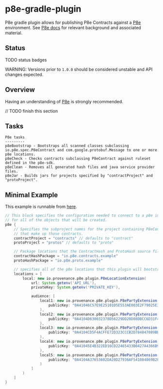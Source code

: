 # p8e-gradle-plugin

P8e gradle plugin allows for publishing P8e Contracts against a [P8e](https://github.com/provenance-io/p8e) environment. See [P8e docs](https://app.gitbook.com/@provenance/s/provenance-docs/p8e/overview) for relevant background and associated material.

## Status

TODO status badges

WARNING: Versions prior to `1.0.0` should be considered unstable and API changes expected.

## Overview

Having an understanding of [P8e](https://app.gitbook.com/@provenance/s/provenance-docs/p8e/overview) is strongly recommended.

// TODO finish this section

## Tasks

```text
P8e tasks
---------
p8eBootstrap - Bootstraps all scanned classes subclassing io.p8e.spec.P8eContract and com.google.protobuf.Message to one or more p8e locations.
p8eCheck - Checks contracts subclassing P8eContract against ruleset defined in the p8e-sdk.
p8eClean - Removes all generated hash files and java service provider files.
p8eJar - Builds jars for projects specified by "contractProject" and "protoProject".
```

## Minimal Example

This example is runnable from [here](https://github.com/provenance-io/p8e-gradle-plugin/blob/main/example/build.gradle).

```groovy
// This block specifies the configuration needed to connect to a p8e instance as well as the audience list
// for all of the objects that will be created.
p8e {
    // Specifies the subproject names for the project containing P8eContract subclasses, and the associated protobuf messages
    // that make up those contracts.
    contractProject = "contracts" // defaults to "contract"
    protoProject = "protos" // defaults to "proto"

    // Package locations that the ContractHash and ProtoHash source files will be written to.
    contractHashPackage = "io.p8e.contracts.example"
    protoHashPackage = "io.p8e.proto.example"

    // specifies all of the p8e locations that this plugin will bootstrap to.
    locations = [
        local: new io.provenance.p8e.plugin.P8eLocationExtension(
            url: System.getenv('API_URL'),
            privateKey: System.getenv('PRIVATE_KEY'),

            audience: [
                local1: new io.provenance.p8e.plugin.P8ePartyExtension(
                    publicKey: "0A41046C57E9E25101D5E553AE003E2F79025E389B51495607C796B4E95C0A94001FBC24D84CD0780819612529B803E8AD0A397F474C965D957D33DD64E642B756FBC4"
                ),
                local2: new io.provenance.p8e.plugin.P8ePartyExtension(
                    publicKey: "0A4104D630032378D56229DD20D08DBCC6D31F44A07D98175966F5D32CD2189FD748831FCB49266124362E56CC1FAF2AA0D3F362BF84CACBC1C0C74945041EB7327D54"
                ),
                local3: new io.provenance.p8e.plugin.P8ePartyExtension(
                    publicKey: "0A4104CD5F4ACFFE72D323CCCB2D784847089BBD80EC6D4F68608773E55B3FEADC812E4E2D7C4C647C8C30352141D2926130D10DFC28ACA5CA8A33B7BD7A09C77072CE"
                ),
                local4: new io.provenance.p8e.plugin.P8ePartyExtension(
                    publicKey: "0A41045E4B322ED16CD22465433B0427A4366B9695D7E15DD798526F703035848ACC8D2D002C1F25190454C9B61AB7B243E31E83BA2B48B8A4441F922A08AC3D0A3268"
                ),
                local5: new io.provenance.p8e.plugin.P8ePartyExtension(
                    publicKey: "0A4104A37653602DA20D27936AF541084869B2F751953CB0F0D25D320788EDA54FB4BC9FB96A281BFFD97E64B749D78C85871A8E14AFD48048537E45E16F3D2FDDB44B"
                )
            ]
        )
    ]
}
```
